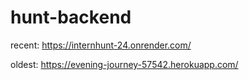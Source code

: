 # hunt-backend

recent:
https://internhunt-24.onrender.com/

oldest:
https://evening-journey-57542.herokuapp.com/
